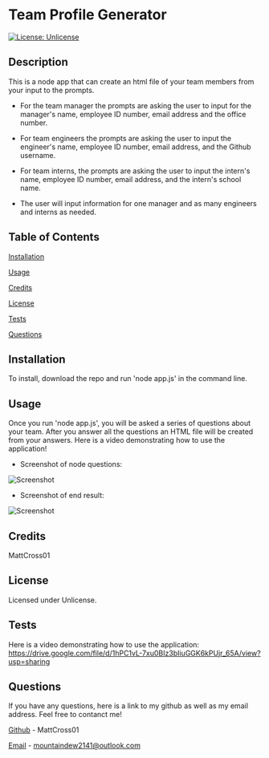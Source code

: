
# Team Profile Generator
[![License: Unlicense](https://img.shields.io/badge/license-Unlicense-blue.svg)](http://unlicense.org/)
## Description
This is a node app that can create an html file of your team members from your input to the prompts.

- For the team manager the prompts are asking the user to input for the manager's name, employee ID number, email address and the office number.

- For team engineers the prompts are asking the user to input the engineer's name, employee ID number, email address, and the Github username.

- For team interns, the prompts are asking the user to input the intern's name, employee ID number, email address, and the intern's school name.

- The user will input information for one manager and as many engineers and interns as needed.

## Table of Contents
[Installation](#installation)

[Usage](#usage)

[Credits](#credits)

[License](#license)

[Tests](#tests)

[Questions](#questions)

## Installation
To install, download the repo and run 'node app.js' in the command line.
## Usage
Once you run 'node app.js', you will be asked a series of questions about your team. After you answer all the questions an HTML file will be created from your answers. Here is a video demonstrating how to use the application! 

- Screenshot of node questions:

![Screenshot](https://i.ibb.co/zrGJx3Q/questions2.png)


- Screenshot of end result:

![Screenshot](https://i.ibb.co/BCd4nyG/imgd.png)

## Credits
MattCross01

## License
Licensed under Unlicense.
## Tests
Here is a video demonstrating how to use the application: https://drive.google.com/file/d/1hPC1vL-7xu0BIz3bIiuGGK6kPUjr_65A/view?usp=sharing
## Questions
If you have any questions, here is a link to my github as well as my email address. Feel free to contanct me!

[Github](github.com/MattCross01 "My Github") - MattCross01

[Email](mountaindew2141@outlook.com "My Email") - mountaindew2141@outlook.com
